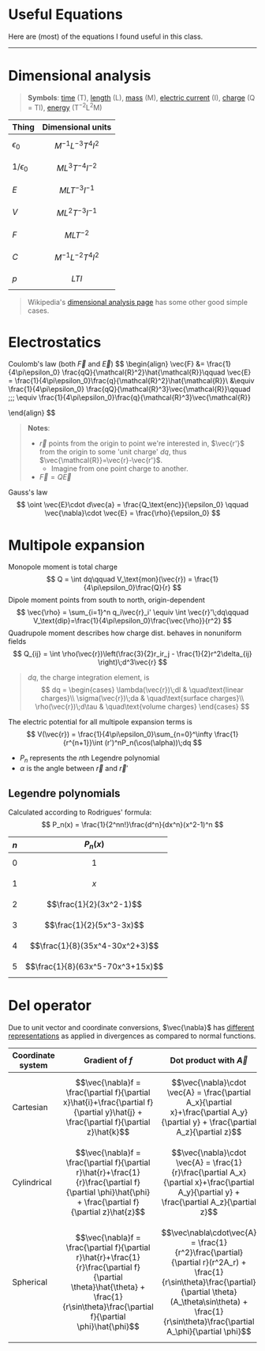 # Useful Equations

Here are (most) of the equations I found useful in this class. 

---

# Dimensional analysis

> **Symbols**: [time](https://en.wikipedia.org/wiki/Time "Time") (T), [length](https://en.wikipedia.org/wiki/Length "Length") (L), [mass](https://en.wikipedia.org/wiki/Mass "Mass") (M), [electric current](https://en.wikipedia.org/wiki/Electric_current "Electric current") (I), [charge](https://en.wikipedia.org/wiki/Electric_charge) (Q = TI), [energy](https://en.wikipedia.org/wiki/Energy) (T$^{-2}$L$^2$M)

| Thing          | Dimensional units      |
| -------------- | ---------------------- |
| $\epsilon_0$   | $$M^{-1}L^{-3}T^4I^2$$ |
| $1/\epsilon_0$ | $$ML^3T^{-4}I^{-2}$$   |
| $E$            | $$MLT^{-3}I^{-1}$$     |
| $V$            | $$ML^2T^{-3}I^{-1}$$   |
| $F$            | $$MLT^{-2}$$           |
| $C$            | $$M^{-1}L^{-2}T^4I^2$$ |
| $p$            | $$LTI$$                |

> Wikipedia's [dimensional analysis page](https://en.wikipedia.org/wiki/Dimensional_analysis#Simple_cases) has some other good simple cases. 
# Electrostatics

Coulomb's law (both $\vec{F}$ and $\vec{E}$)
$$
\begin{align}
	\vec{F} &= \frac{1}{4\pi\epsilon_0} \frac{qQ}{\mathcal{R}^2}\hat{\mathcal{R}}\qquad \vec{E} = \frac{1}{4\pi\epsilon_0}\frac{q}{\mathcal{R}^2}\hat{\mathcal{R}}\\
	 &\equiv \frac{1}{4\pi\epsilon_0} \frac{qQ}{\mathcal{R}^3}\vec{\mathcal{R}}\qquad \;\;\; \equiv \frac{1}{4\pi\epsilon_0}\frac{q}{\mathcal{R}^3}\vec{\mathcal{R}}
	
\end{align}
$$

> **Notes**: 
> - $\vec{r}$ points from the origin to point we're interested in, $\vec{r'}$ from the origin to some 'unit charge' $dq$, thus $\vec{\mathcal{R}}=\vec{r}-\vec{r'}$.
> 	- Imagine from one point charge to another.
> - $\vec{F}= Q\vec{E}$

Gauss's law
$$
\oint \vec{E}\cdot d\vec{a} = \frac{Q_\text{enc}}{\epsilon_0} \qquad  \vec{\nabla}\cdot \vec{E} = \frac{\rho}{\epsilon_0}
$$
# Multipole expansion

Monopole moment is total charge
$$
Q = \int dq\qquad V_\text{mon}(\vec{r}) = \frac{1}{4\pi\epsilon_0}\frac{Q}{r}
$$
Dipole moment points from south to north, origin-dependent
$$
\vec{\rho} = \sum_{i=1}^n q_i\vec{r}_i' \equiv \int \vec{r}'\;dq\qquad V_\text{dip}=\frac{1}{4\pi\epsilon_0}\frac{\vec{\rho}}{r^2}
$$
Quadrupole moment describes how charge dist. behaves in nonuniform fields
$$
Q_{ij} = \int \rho(\vec{r})\left(\frac{3}{2}r_ir_j - \frac{1}{2}r^2\delta_{ij} \right)\;d^3\vec{r}
$$

> $dq$, the charge integration element, is
> $$
dq = \begin{cases}
\lambda(\vec{r})\;dl & \quad\text{linear charges}\\
\sigma(\vec{r})\;da & \quad\text{surface charges}\\
\rho(\vec{r})\;d\tau & \quad\text{volume charges}
\end{cases}
$$

The electric potential for all multipole expansion terms is 
$$
V(\vec{r}) = \frac{1}{4\pi\epsilon_0}\sum_{n=0}^\infty \frac{1}{r^{n+1}}\int (r')^nP_n(\cos(\alpha))\;dq
$$
- $P_n$ represents the $n$th Legendre polynomial
- $\alpha$ is the angle between $\vec{r}$ and $\vec{r}'$

## Legendre polynomials

Calculated according to Rodrigues' formula:
$$
P_n(x) = \frac{1}{2^nn!}\frac{d^n}{dx^n}(x^2-1)^n
$$

| $n$ | $P_n(x)$                         |
| --- | -------------------------------- |
| 0   | $$1$$                            |
| 1   | $$x$$                            |
| 2   | $$\frac{1}{2}(3x^2-1)$$          |
| 3   | $$\frac{1}{2}(5x^3-3x)$$         |
| 4   | $$\frac{1}{8}(35x^4-30x^2+3)$$   |
| 5   | $$\frac{1}{8}(63x^5-70x^3+15x)$$ |

# Del operator

Due to unit vector and coordinate conversions, $\vec{\nabla}$ has [different representations](https://en.wikipedia.org/wiki/Del_in_cylindrical_and_spherical_coordinates) as applied in divergences as compared to normal functions. 

| Coordinate system | Gradient of $f$                                                                                                                                                                      | Dot product with $\vec{A}$                                                                                                                                                                                             |
| ----------------- | ------------------------------------------------------------------------------------------------------------------------------------------------------------------------------------ | ---------------------------------------------------------------------------------------------------------------------------------------------------------------------------------------------------------------------- |
| Cartesian         | $$\vec{\nabla}f = \frac{\partial f}{\partial x}\hat{i}+\frac{\partial f}{\partial y}\hat{j} + \frac{\partial f}{\partial z}\hat{k}$$                                                 | $$\vec{\nabla}\cdot \vec{A} = \frac{\partial A_x}{\partial x}+\frac{\partial A_y}{\partial y} + \frac{\partial A_z}{\partial z}$$                                                                                      |
| Cylindrical       | $$\vec{\nabla}f = \frac{\partial f}{\partial r}\hat{r}+\frac{1}{r}\frac{\partial f}{\partial \phi}\hat{\phi} + \frac{\partial f}{\partial z}\hat{z}$$                                | $$\vec{\nabla}\cdot \vec{A} = \frac{1}{r}\frac{\partial A_x}{\partial x}+\frac{\partial A_y}{\partial y} + \frac{\partial A_z}{\partial z}$$                                                                           |
| Spherical         | $$\vec{\nabla}f = \frac{\partial f}{\partial r}\hat{r}+\frac{1}{r}\frac{\partial f}{\partial \theta}\hat{\theta} + \frac{1}{r\sin\theta}\frac{\partial f}{\partial \phi}\hat{\phi}$$ | $$\vec\nabla\cdot\vec{A} = \frac{1}{r^2}\frac{\partial}{\partial r}(r^2A_r) + \frac{1}{r\sin\theta}\frac{\partial}{\partial \theta}(A_\theta\sin\theta) + \frac{1}{r\sin\theta}\frac{\partial A_\phi}{\partial \phi}$$ |
